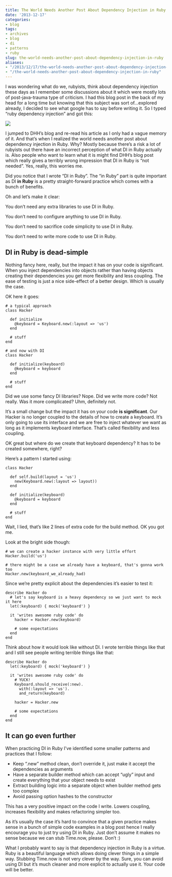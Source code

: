```yaml
---
title: The World Needs Another Post About Dependency Injection in Ruby
date: '2013-12-17'
categories:
- blog
tags:
- archives
- blog
- di
- patterns
- ruby
slug: the-world-needs-another-post-about-dependency-injection-in-ruby
aliases:
- "/2013/12/17/the-world-needs-another-post-about-dependency-injection-in-ruby"
- "/the-world-needs-another-post-about-dependency-injection-in-ruby"
---
```


I was wondering what do we, rubyists, think about dependency injection these days as I remember some discussions about it which were mostly lots of post-java-trauma type of criticism. I had this blog post in the back of my head for a long time but knowing that this subject was sort of…explored already, I decided to see what google has to say before writing it. So I typed “ruby dependency injection” and got this:

![](/assets/images/di-ruby-google-results.png)

I jumped to DHH’s blog and re-read his article as I only had a vague memory of it. And that’s when I realized the world needs another post about dependency injection in Ruby. Why? Mostly because there’s a risk a lot of rubyists out there have an incorrect perception of what DI in Ruby actually is. Also people who want to learn what it is might find DHH’s blog post which really gives a terribly wrong impression that DI in Ruby is “not needed”. Yes, really, this worries me.

Did you notice that I wrote “DI in Ruby”. The “in Ruby” part is quite important as DI **in Ruby** is a pretty straight-forward practice which comes with a bunch of benefits.

Oh and let’s make it clear:

You don’t need any extra libraries to use DI in Ruby.

You don’t need to configure anything to use DI in Ruby.

You don’t need to sacrifice code simplicity to use DI in Ruby.

You don’t need to write more code to use DI in Ruby.

## DI in Ruby is dead-simple

Nothing fancy here, really, but the impact it has on your code is significant. When you inject dependencies into objects rather than having objects creating their dependencies you get more flexibility and less coupling. The ease of testing is just a nice side-effect of a better design. Which is usually the case.

OK here it goes:

```generic
# a typical approach
class Hacker

  def initialize
    @keyboard = Keyboard.new(:layout => 'us')
  end

  # stuff
end

# and now with DI
class Hacker

  def initialize(keyboard)
    @keyboard = keyboard
  end

  # stuff
end

```

Did we use some fancy DI libraries? Nope. Did we write more code? Not really. Was it more complicated? Uhm, definitely not.

It’s a small change but the impact it has on your code **is significant**. Our Hacker is no longer coupled to the details of how to create a keyboard. It’s only going to use its interface and we are free to inject whatever we want as long as it implements keyboard interface. That’s called flexibility and less coupling.

OK great but where do we create that keyboard dependency? It has to be created somewhere, right?

Here’s a pattern I started using:

```generic
class Hacker

  def self.build(layout = 'us')
    new(Keyboard.new(:layout => layout))
  end

  def initialize(keyboard)
    @keyboard = keyboard
  end

  # stuff
end

```

Wait, I lied, that’s like 2 lines of extra code for the build method. OK you got me.

Look at the bright side though:

```generic
# we can create a hacker instance with very little effort
Hacker.build('us')

# there might be a case we already have a keyboard, that's gonna work too
Hacker.new(keyboard_we_already_had)

```

Since we’re pretty explicit about the dependencies it’s easier to test it:

```generic
describe Hacker do
  # let's say keyboard is a heavy dependency so we just want to mock it here
  let(:keyboard) { mock('keyboard') }

  it 'writes awesome ruby code' do
    hacker = Hacker.new(keyboard)

    # some expectations
  end
end

```

Think about how it would look like without DI. I wrote terrible things like that and I still see people writing terrible things like that:

```generic
describe Hacker do
  let(:keyboard) { mock('keyboard') }

  it 'writes awesome ruby code' do
    # YUCK!
    Keyboard.should_receive(:new).
      with(:layout => 'us').
      and_return(keyboard)

    hacker = Hacker.new

    # some expectations
  end
end

```

## It can go even further

When practicing DI in Ruby I’ve identified some smaller patterns and practices that I follow:

- Keep “.new” method clean, don’t override it, just make it accept the dependencies as arguments
- Have a separate builder method which can accept “ugly” input and create everything that your object needs to exist
- Extract building logic into a separate object when builder method gets too complex
- Avoid passing option hashes to the constructor

This has a very positive impact on the code I write. Lowers coupling, increases flexibility and makes refactoring simpler too.

As it’s usually the case it’s hard to convince that a given practice makes sense in a bunch of simple code examples in a blog post hence I really encourage you to just try using DI in Ruby. Just don’t assume it makes no sense because we can stub Time.now, please. Don’t :)

What I probably want to say is that dependency injection in Ruby is a virtue. Ruby is a beautiful language which allows doing clever things in a simple way. Stubbing Time.now is not very clever by the way. Sure, you can avoid using DI but it’s much cleaner and more explicit to actually use it. Your code will be better.

